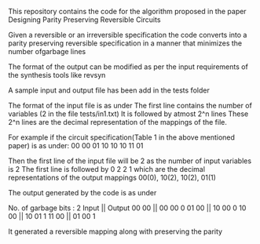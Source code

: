 This repository contains the code for the algorithm proposed in the paper Designing Parity Preserving Reversible Circuits

Given a reversible or an irreversible specification the code converts into a parity preserving reversible specification in a manner that minimizes the number ofgarbage lines

The format of the output can be modified as per the input requirements of the synthesis tools like revsyn

A sample input and output file has been add in the tests folder

The format of the input file is as under
The first line contains the number of variables (2 in the file tests/in1.txt)
It is followed by atmost 2^n lines
These 2^n lines are the decimal representation of the mappings of the file.

For example if the circuit specification(Table 1 in the above mentioned paper) is as under:
00    00
01    10
10    10
11    01

Then the first line of the input file will be 2 as the number of input variables is 2
The first line is followed by
0
2
2
1
which are the decimal representations of the output mappings 00(0), 10(2), 10(2), 01(1)

The output generated by the code is as under

No. of garbage bits : 2
Input   ||  Output
00  00  ||  00 00  0
01  00  ||  10 00  0
10  00  ||  10 01  1
11  00  ||  01 00  1

It generated a reversible mapping along with preserving the parity
